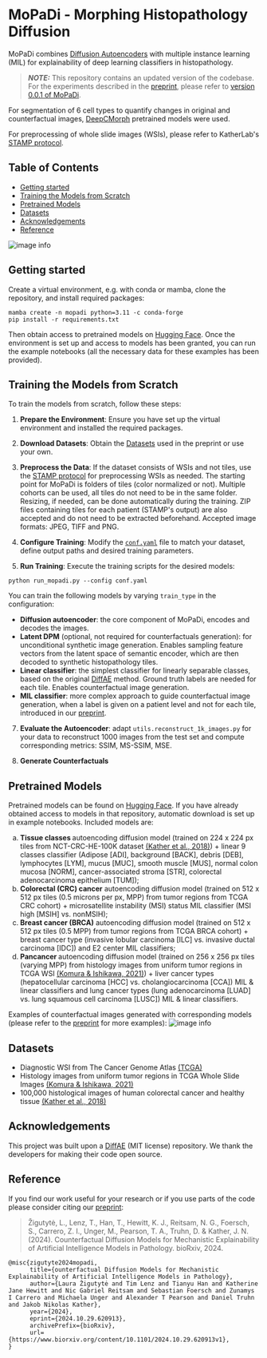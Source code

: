 # MoPaDi - Morphing Histopathology Diffusion

MoPaDi combines [Diffusion Autoencoders](https://openaccess.thecvf.com/content/CVPR2022/html/Preechakul_Diffusion_Autoencoders_Toward_a_Meaningful_and_Decodable_Representation_CVPR_2022_paper.html) with multiple instance learning (MIL) for explainability of deep learning classifiers in histopathology. 

> **_NOTE:_** This repository contains an updated version of the codebase. For the experiments described in the [preprint](https://www.biorxiv.org/content/10.1101/2024.10.29.620913v1), please refer to [version 0.0.1 of MoPaDi](https://github.com/KatherLab/mopadi/releases/tag/v0.0.1).

For segmentation of 6 cell types to quantify changes in original and counterfactual images, [DeepCMorph](https://github.com/aiff22/DeepCMorph) pretrained models were used.

For preprocessing of whole slide images (WSIs), please refer to KatherLab's [STAMP protocol](https://github.com/KatherLab/STAMP).

## Table of Contents

- [Getting started](#getting-started)
- [Training the Models from Scratch](#training-the-models-from-scratch)
- [Pretrained Models](#pretrained-models)
- [Datasets](#datasets)
- [Acknowledgements](#acknowledgements)
- [Reference](#reference)

![image info](./images/fig1_paper.png)

## Getting started

Create a virtual environment, e.g. with conda or mamba, clone the repository, and install required packages:

```
mamba create -n mopadi python=3.11 -c conda-forge
pip install -r requirements.txt
```

Then obtain access to pretrained models on [Hugging Face](https://huggingface.co/KatherLab/MoPaDi).
Once the environment is set up and access to models has been granted, you can run the example notebooks (all the necessary data for these examples has been provided).

## Training the Models from Scratch

To train the models from scratch, follow these steps:

1. **Prepare the Environment**: Ensure you have set up the virtual environment and installed the required packages.

2. **Download Datasets**: Obtain the [Datasets](#Datasets) used in the preprint or use your own.

3. **Preprocess the Data**: If the dataset consists of WSIs and not tiles, use the [STAMP protocol](https://github.com/KatherLab/STAMP) for preprocessing WSIs as needed. The starting point for MoPaDi is folders of tiles (color normalized or not). Multiple cohorts can be used, all tiles do not need to be in the same folder. Resizing, if needed, can be done automatically during the training. ZIP files containing tiles for each patient (STAMP's output) are also accepted and do not need to be extracted beforehand. Accepted image formats: JPEG, TIFF and PNG.

4. **Configure Training**: Modify the [`conf.yaml`](https://github.com/KatherLab/mopadi/blob/main/conf.yaml) file to match your dataset, define output paths and desired training parameters.

5. **Run Training**: Execute the training scripts for the desired models:
  ```
  python run_mopadi.py --config conf.yaml
  ```
You can train the following models by varying `train_type` in the configuration:
 - **Diffusion autoencoder**: the core component of MoPaDi, encodes and decodes the images.
 - **Latent DPM** (optional, not required for counterfactuals generation): for unconditional synthetic image generation. Enables sampling feature vectors from the latent space of semantic encoder, which are then decoded to synthetic histopathology tiles. 
 - **Linear classifier**: the simplest classifier for linearly separable classes, based on the original [DiffAE](https://github.com/phizaz/diffae) method. Ground truth labels are needed for each tile. Enables counterfactual image generation.
 - **MIL classifier**: more complex approach to guide counterfactual image generation, when a label is given on a patient level and not for each tile, introduced in our [preprint](https://www.biorxiv.org/content/10.1101/2024.10.29.620913v1).

7. **Evaluate the Autoencoder**: adapt `utils.reconstruct_1k_images.py` for your data to reconstruct 1000 images from the test set and compute corresponding metrics: SSIM, MS-SSIM, MSE.

8. **Generate Counterfactuals**

## Pretrained Models

Pretrained models can be found on [Hugging Face](https://huggingface.co/KatherLab/MoPaDi). If you have already obtained access to models in that repository, automatic download is set up in example notebooks. Included models are:

<ol type="a">
  <li><b>Tissue classes </b>autoencoding diffusion model (trained on 224 x 224 px tiles from NCT-CRC-HE-100K dataset <a href="https://zenodo.org/records/1214456">(Kather et al., 2018)</a>) + linear 9 classes classifier (Adipose [ADI], background [BACK], debris [DEB], lymphocytes [LYM], mucus [MUC], smooth muscle [MUS], normal colon mucosa [NORM], cancer-associated stroma [STR], colorectal adenocarcinoma epithelium [TUM]);</li>
  <li><b>Colorectal (CRC) cancer</b> autoencoding diffusion model (trained on 512 x 512 px tiles (0.5 microns per px, MPP) from tumor regions from TCGA CRC cohort) + microsatellite instability (MSI) status MIL classifier (MSI high [MSIH] vs. nonMSIH);</li>
  <li><b>Breast cancer (BRCA)</b> autoencoding diffusion model (trained on 512 x 512 px tiles (0.5 MPP) from tumor regions from TCGA BRCA cohort) + breast cancer type (invasive lobular carcinoma [ILC] vs. invasive ductal carcinoma [IDC]) and E2 center MIL classifiers;</li>
  <li><b>Pancancer </b>autoencoding diffusion model (trained on 256 x 256 px tiles (varying MPP) from histology images from uniform tumor regions in TCGA WSI <a href="https://zenodo.org/records/5889558">(Komura & Ishikawa, 2021)</a>) + liver cancer types (hepatocellular carcinoma [HCC] vs. cholangiocarcinoma [CCA]) MIL & linear classifiers and lung cancer types (lung adenocarcinoma [LUAD] vs. lung squamous cell carcinoma [LUSC]) MIL & linear classifiers.</li>
</ol>

Examples of counterfactual images generated with corresponding models (please refer to the [preprint](https://www.biorxiv.org/content/10.1101/2024.10.29.620913v1) for more examples):
![image info](./images/models.png)

## Datasets

- Diagnostic WSI from The Cancer Genome Atlas [(TCGA)](https://www.cancer.gov/ccg/research/genome-sequencing/tcga)
- Histology images from uniform tumor regions in TCGA Whole Slide Images [(Komura & Ishikawa, 2021)](https://zenodo.org/records/5889558)
- 100,000 histological images of human colorectal cancer and healthy tissue [(Kather et al., 2018)](https://zenodo.org/records/1214456)

## Acknowledgements
This project was built upon a [DiffAE](https://github.com/phizaz/diffae) (MIT license) repository. We thank the developers for making their code open source.

## Reference
If you find our work useful for your research or if you use parts of the code please consider citing our [preprint](https://www.biorxiv.org/content/10.1101/2024.10.29.620913v1):

> Žigutytė, L., Lenz, T., Han, T., Hewitt, K. J., Reitsam, N. G., Foersch, S., Carrero, Z. I., Unger, M., Pearson, T. A., Truhn, D. & Kather, J. N. (2024). Counterfactual Diffusion Models for Mechanistic Explainability of Artificial Intelligence Models in Pathology. bioRxiv, 2024.

```
@misc{zigutyte2024mopadi,
      title={ounterfactual Diffusion Models for Mechanistic Explainability of Artificial Intelligence Models in Pathology}, 
      author={Laura Žigutytė and Tim Lenz and Tianyu Han and Katherine Jane Hewitt and Nic Gabriel Reitsam and Sebastian Foersch and Zunamys I Carrero and Michaela Unger and Alexander T Pearson and Daniel Truhn and Jakob Nikolas Kather},
      year={2024},
      eprint={2024.10.29.620913},
      archivePrefix={bioRxiv},
      url={https://www.biorxiv.org/content/10.1101/2024.10.29.620913v1}, 
}
```
